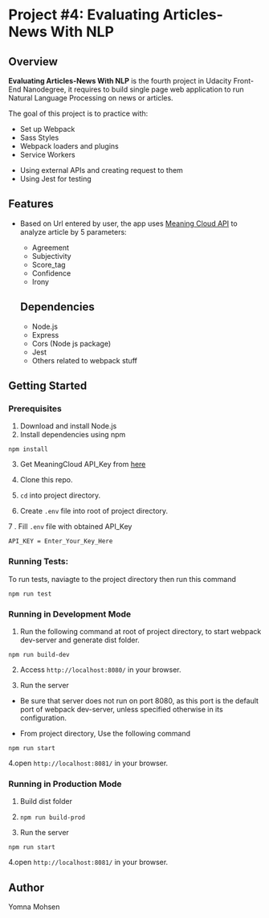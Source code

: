 # Project #4: Evaluating Articles-News With NLP

## Overview

**Evaluating Articles-News With NLP** is the fourth project in Udacity Front-End Nanodegree, it requires to build single page web application to run Natural Language Processing on news or articles.

The goal of this project is to practice with:

- Set up Webpack
- Sass Styles
- Webpack loaders and plugins
- Service Workers

* Using external APIs and creating request to them
* Using Jest for testing

## Features

- Based on Url entered by user, the app uses [Meaning Cloud API](https://www.meaningcloud.com/) to analyze article by 5 parameters:

  - Agreement
  - Subjectivity
  - Score_tag
  - Confidence
  - Irony

  ## Dependencies

  - Node.js
  - Express
  - Cors (Node js package)
  - Jest
  - Others related to webpack stuff

## Getting Started

### Prerequisites

1. Download and install Node.js
2. Install dependencies using npm

```
npm install
```

3. Get MeaningCloud API_Key from [here](https://www.meaningcloud.com/developer/login)

4. Clone this repo.

5. `cd` into project directory.

6. Create `.env` file into root of project directory.

7 . Fill `.env` file with obtained API_Key

```
API_KEY = Enter_Your_Key_Here
```

### Running Tests:

To run tests, naviagte to the project directory then run this command

```
npm run test
```

### Running in Development Mode

1. Run the following command at root of project directory, to start webpack dev-server and generate dist folder.

```
npm run build-dev

```

2. Access `http://localhost:8080/` in your browser.

3. Run the server

- Be sure that server does not run on port 8080, as this port is the default port of webpack dev-server, unless specified otherwise in its configuration.

- From project directory, Use the following command

```
npm run start

```

4.open `http://localhost:8081/` in your browser.

### Running in Production Mode

1. Build dist folder

2. ```
   npm run build-prod

   ```

3. Run the server

```
npm run start

```

4.open `http://localhost:8081/` in your browser.

## Author

Yomna Mohsen

